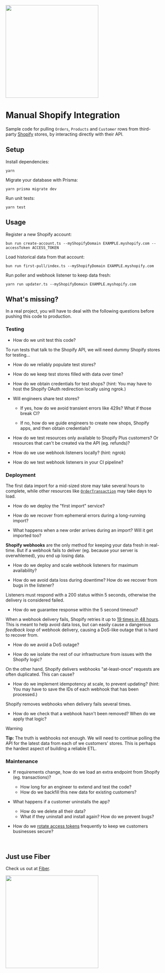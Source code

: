 <img src="https://media2.giphy.com/media/6AaB96ZVrUN0I/200.gif?cid=5a38a5a2cvtd186ebfqw6h0fwqzxdspmxjw63cc2tp6cqyb2&ep=v1_gifs_search&rid=200.gif&ct=g" width="300"/>

# Manual Shopify Integration

Sample code for pulling `Orders`, `Products` and `Customer` rows from
third-party [Shopify](https://dev.shopify.com) stores, by interacting directly with their API.

## Setup

Install dependencies:

`yarn`

Migrate your database with Prisma:

`yarn prisma migrate dev`

Run unit tests:

`yarn test`

## Usage

Register a new Shopify account:

`bun run create-account.ts --myShopifyDomain EXAMPLE.myshopify.com --accessToken ACCESS_TOKEN`

Load historical data from that account:

`bun run first-pull/index.ts --myShopifyDomain EXAMPLE.myshopify.com`

Run poller and webhook listener to keep data fresh:

`yarn run updater.ts --myShopifyDomain EXAMPLE.myshopify.com`

## What's missing?

In a real project, you will have to deal with the following questions before pushing this code to production.

### Testing

- How do we unit test this code?

To run tests that talk to the Shopify API, we will need dummy Shopify stores for testing...

- How do we reliably populate test stores?

- How do we keep test stores filled with data over time?

- How do we obtain credentials for test shops? (hint: You may have to host the Shopify OAuth redirection locally using ngrok.)

- Will engineers share test stores?

  - If yes, how do we avoid transient errors like 429s? What if those break CI?

  - If no, how do we guide engineers to create new shops, Shopify apps, and then obtain credentials?

- How do we test resources only available to Shopify Plus customers? Or resources that can't be created via the API (eg. refunds)?

- How do we use webhook listeners locally? (hint: ngrok)

- How do we test webhook listeners in your CI pipeline?

### Deployment

The first data import for a mid-sized store may take several hours to complete,
while other resources like [`OrderTransaction`](https://shopify.dev/docs/api/admin-rest/2023-07/resources/transaction)
may take days to load.

- How do we deploy the "first import" service?

- How do we recover from ephemeral errors during a long-running import?

- What happens when a new order arrives during an import? Will it get imported too?

**Shopify webhooks** are the only method for keeping your data fresh in real-time. But if a webhook
fails to deliver (eg. because your server is overwhlemed), you end up losing data.

- How do we deploy and scale webhook listeners for maximum availability?

- How do we avoid data loss during downtime? How do we recover from bugs in the listener?

Listeners must respond with a 200 status within 5 seconds, otherwise the delivery is considered failed.

- How do we guarantee response within the 5 second timeout?

When a webhook delivery fails, Shopify retries it up to
[19 times in 48 hours](https://shopify.dev/docs/apps/webhooks/configuration/https#retry-frequency).
This is meant to help avoid data loss, but can easily cause a dangerous _feedback loop_
of webhook delivery, causing a DoS-like outage that is hard to recover from.

- How do we avoid a DoS outage?

- How do we isolate the rest of our infrastructure from issues with the Shopify logic?

On the other hand, Shopify delivers webhooks "at-least-once" requests are often duplicated.
This can cause?

- How do we implement idempotency at scale, to prevent updating? (hint: You may have to save the IDs of each webhook that has been processed.)

Shopify removes webhooks when delivery fails several times.

- How do we check that a webhook hasn't been removed? When do we apply that logic?

> [!WARNING]
> **Tip:** The truth is webhooks not enough. We will need to continue polling the API for the latest data from each of we customers' stores.
> This is perhaps the hardest aspect of building a reliable ETL.

### Maintenance

- If requirements change, how do we load an extra endpoint from Shopify (eg. transactions)?

  - How long for an engineer to extend and test the code?
  - How do we backfill this new data for existing customers?

- What happens if a customer uninstalls the app?

  - How do we delete all their data?
  - What if they uninstall and install again? How do we prevent bugs?

- How do we [rotate access tokens](https://shopify.dev/docs/apps/auth/oauth/rotate-revoke-client-credentials) frequently to keep we customers businesses secure?

<br />

## Just use Fiber

Check us out at [Fiber](https://fiber.dev).

<img src="https://media0.giphy.com/media/3osxYamKD88c6pXdfO/giphy.gif?cid=5a38a5a2imendkpac5mx275yetn0fllilo25hvdkld20x0dp&ep=v1_gifs_search&rid=giphy.gif&ct=g" width="300" />
